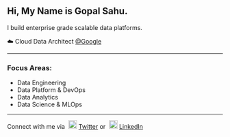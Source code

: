 ## Hi, My Name is Gopal Sahu.
I build enterprise grade scalable data platforms.

:cloud: Cloud Data Architect <a href="http://Google.com/" target="_blank">@Google</a><br>
<hr>

### Focus Areas:
- Data Engineering
- Data Platform & DevOps
- Data Analytics
- Data Science & MLOps

<hr>

Connect with me via &nbsp;<img width="20" src="https://www.pinclipart.com/picdir/middle/1-14041_twitter-logo-transparent-background-twitter-logo-clipart.png">&nbsp;<a href="https://www.twitter.com/gopalsahu25/" target="_blank">Twitter</a> or &nbsp;<img width="20" src="https://avatars3.githubusercontent.com/u/357098?s=200&v=4"> <a href="https://www.linkedin.com/in/gopalsahu25/" target="_blank">LinkedIn</a><br>

<!---
Gopal-Sahu/Gopal-Sahu is a ✨ special ✨ repository because its `README.md` (this file) appears on your GitHub profile.
You can click the Preview link to take a look at your changes.
--->
